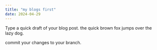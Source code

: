 ```yaml
---
title: "my blogs first"
date: 2024-04-29
---
```


Type a quick draft of your blog post.
the quick brown fox jumps over the lazy dog.

commit your changes to your branch.
